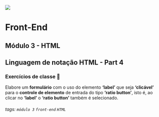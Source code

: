 ![](https://portal.alphaedtech.org.br/images/edtech/logo-edtech.webp)
# Front-End 
## Módulo 3 - HTML
## Linguagem de notação HTML - Part 4
### Exercícios de classe 🏫

Elabore um <b>formulário</b> com o uso do elemento <b>‘label’</b> que seja <b>‘clicável’</b> para o <b>controle de elemento</b> de entrada do tipo <b>‘ratio button’</b>, isto é, ao clicar no <b>‘label’</b> o <b>‘ratio button’</b> também é selecionado.

###### tags: `módulo 3` `front-end` `HTML`